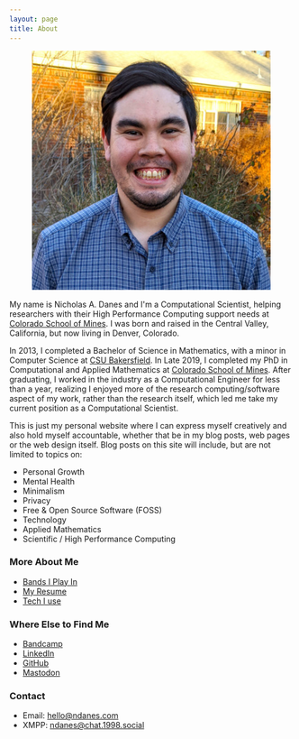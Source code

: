 ```yaml
---
layout: page
title: About
---
```

<figure>
 <img class="profile" src="/images/me.jpg" alt="Me!">
</figure>

My name is Nicholas A. Danes and I'm a Computational Scientist, helping researchers with their High Performance Computing support needs at [Colorado School of Mines](https://ciarc.mines.edu). I was born and raised in the Central Valley, California, but now living in Denver, Colorado.

In 2013, I completed a Bachelor of Science in Mathematics, with a minor in Computer Science at [CSU Bakersfield](https://csub.edu). In Late 2019, I completed my PhD in Computational and Applied Mathematics at [Colorado School of Mines](https://ams.mines.edu). After graduating, I worked in the industry as a Computational Engineer for less than a year, realizing I enjoyed more of the research computing/software aspect of my work, rather than the research itself, which led me take my current position as a Computational Scientist.

This is just my personal website where I can express myself creatively and also hold myself accountable, whether that be in my blog posts, web pages or the web design itself. Blog posts on this site will include, but are not limited to topics on:

* Personal Growth 
* Mental Health
* Minimalism 
* Privacy
* Free & Open Source Software (FOSS)
* Technology
* Applied Mathematics
* Scientific / High Performance Computing

### More About Me

* [Bands I Play In](/bands)
* [My Resume](/resume)
* [Tech I use](/uses)


### Where Else to Find Me

* [Bandcamp](https://bandcamp.com/danesnick)
* [LinkedIn](https://www.linkedin.com/in/nicholas-danes-phd-a82107237)
* [GitHub](https://github.com/danesnick)
* <a rel="me" href="https://smallcamp.art/@ndanes">Mastodon</a>

### Contact
* Email: [hello@ndanes.com](mailto:&#104;&#101;&#108;&#108;&#111;&#64;&#110;&#100;&#97;&#110;&#101;&#115;&#46;&#99;&#111;&#109;)
* XMPP: [ndanes@chat.1998.social](xmpp:ndanes@chat.1998.social)
